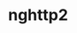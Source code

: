 ---
title: "nghttp2"
layout: cache
categories: [package, develop]
meta: {"versions": ["1.48.0", "1.52.0", "1.57.0", "1.62.0"], "compilers": ["apple-clang@=15.0.0", "cce@=15.0.1", "gcc@=10.2.1", "gcc@=10.3.0", "gcc@=11.1.0", "gcc@=11.4.0", "gcc@=12.3.0", "gcc@=7.3.1", "gcc@=7.5.0", "gcc@=9.4.0", "intel@=2021.10.0", "oneapi@=2023.2.0", "oneapi@=2024.2.0"], "oss": ["amzn2", "centos7", "rhel8", "sle_hpc15", "ubuntu18.04", "ubuntu20.04", "ubuntu22.04", "ventura"], "platforms": ["darwin", "linux"], "targets": ["aarch64", "neoverse_n1", "neoverse_v1", "neoverse_v2", "ppc64le", "x86_64_v3", "x86_64_v4", "zen4"], "stacks": ["aws-isc", "aws-isc-aarch64", "aws-pcluster-neoverse_v1", "aws-pcluster-x86_64_v4", "build_systems", "data-vis-sdk", "developer-tools", "developer-tools-manylinux2014", "e4s", "e4s-cray-rhel", "e4s-cray-sles", "e4s-neoverse-v2", "e4s-neoverse_v1", "e4s-oneapi", "e4s-power", "e4s-rocm-external", "gpu-tests", "ml-darwin-aarch64-mps", "ml-linux-x86_64-cpu", "ml-linux-x86_64-cuda", "ml-linux-x86_64-rocm", "radiuss", "radiuss-aws", "radiuss-aws-aarch64", "root", "tutorial"], "num_specs": 55, "num_specs_by_stack": {"root": 55, "ml-darwin-aarch64-mps": 2, "aws-isc-aarch64": 4, "radiuss-aws-aarch64": 4, "aws-pcluster-neoverse_v1": 4, "aws-isc": 2, "radiuss-aws": 2, "aws-pcluster-x86_64_v4": 12, "developer-tools-manylinux2014": 2, "e4s-cray-rhel": 2, "e4s-cray-sles": 2, "radiuss": 2, "build_systems": 2, "developer-tools": 1, "e4s-power": 2, "data-vis-sdk": 2, "gpu-tests": 4, "e4s-neoverse_v1": 2, "e4s-neoverse-v2": 2, "ml-linux-x86_64-cuda": 2, "tutorial": 6, "ml-linux-x86_64-cpu": 2, "e4s": 4, "e4s-rocm-external": 2, "ml-linux-x86_64-rocm": 1, "e4s-oneapi": 2}}
spec_details: [{"hash": "h4puzdoh6vqddnhnbdquelff6ccukjpp", "compiler": "apple-clang@=15.0.0", "versions": ["1.62.0"], "os": "ventura", "platform": "darwin", "target": "aarch64", "variants": ["build_system=autotools"], "stacks": ["root", "ml-darwin-aarch64-mps"], "size": "-", "tarball": "https://binaries.spack.io/develop/build_cache/darwin-ventura-aarch64/apple-clang-15.0.0/nghttp2-1.62.0/darwin-ventura-aarch64-apple-clang-15.0.0-nghttp2-1.62.0-h4puzdoh6vqddnhnbdquelff6ccukjpp.spack"}, {"hash": "gebmysphpq64ucfardcpyxqyolmirywt", "compiler": "apple-clang@=15.0.0", "versions": ["1.62.0"], "os": "ventura", "platform": "darwin", "target": "aarch64", "variants": ["build_system=autotools"], "stacks": ["root", "ml-darwin-aarch64-mps"], "size": "-", "tarball": "https://binaries.spack.io/develop/build_cache/darwin-ventura-aarch64/apple-clang-15.0.0/nghttp2-1.62.0/darwin-ventura-aarch64-apple-clang-15.0.0-nghttp2-1.62.0-gebmysphpq64ucfardcpyxqyolmirywt.spack"}, {"hash": "4cgyxokoknywr6vsyhfdvwxqq4mpnwlg", "compiler": "gcc@=7.3.1", "versions": ["1.62.0"], "os": "amzn2", "platform": "linux", "target": "aarch64", "variants": ["build_system=autotools"], "stacks": ["root", "aws-isc-aarch64", "radiuss-aws-aarch64"], "size": "-", "tarball": "https://binaries.spack.io/develop/build_cache/linux-amzn2-aarch64/gcc-7.3.1/nghttp2-1.62.0/linux-amzn2-aarch64-gcc-7.3.1-nghttp2-1.62.0-4cgyxokoknywr6vsyhfdvwxqq4mpnwlg.spack"}, {"hash": "u5w7wngm2krvpptl3mjmvog2y264wg3y", "compiler": "gcc@=7.3.1", "versions": ["1.62.0"], "os": "amzn2", "platform": "linux", "target": "aarch64", "variants": ["build_system=autotools"], "stacks": ["root", "aws-isc-aarch64", "radiuss-aws-aarch64"], "size": "-", "tarball": "https://binaries.spack.io/develop/build_cache/linux-amzn2-aarch64/gcc-7.3.1/nghttp2-1.62.0/linux-amzn2-aarch64-gcc-7.3.1-nghttp2-1.62.0-u5w7wngm2krvpptl3mjmvog2y264wg3y.spack"}, {"hash": "5arzxuewkkghxrlqsahcc56rojfp2j7c", "compiler": "gcc@=12.3.0", "versions": ["1.62.0"], "os": "amzn2", "platform": "linux", "target": "neoverse_n1", "variants": ["build_system=autotools"], "stacks": ["root", "aws-pcluster-neoverse_v1"], "size": "-", "tarball": "https://binaries.spack.io/develop/build_cache/linux-amzn2-neoverse_n1/gcc-12.3.0/nghttp2-1.62.0/linux-amzn2-neoverse_n1-gcc-12.3.0-nghttp2-1.62.0-5arzxuewkkghxrlqsahcc56rojfp2j7c.spack"}, {"hash": "wh4xugmzpml6dxucrtlfvaxdklm2k4xf", "compiler": "gcc@=12.3.0", "versions": ["1.62.0"], "os": "amzn2", "platform": "linux", "target": "neoverse_n1", "variants": ["build_system=autotools"], "stacks": ["root", "aws-pcluster-neoverse_v1"], "size": "-", "tarball": "https://binaries.spack.io/develop/build_cache/linux-amzn2-neoverse_n1/gcc-12.3.0/nghttp2-1.62.0/linux-amzn2-neoverse_n1-gcc-12.3.0-nghttp2-1.62.0-wh4xugmzpml6dxucrtlfvaxdklm2k4xf.spack"}, {"hash": "cgssuncgihk6hyihvoinqx6jpr3zxepu", "compiler": "gcc@=7.3.1", "versions": ["1.62.0"], "os": "amzn2", "platform": "linux", "target": "neoverse_n1", "variants": ["build_system=autotools"], "stacks": ["root", "aws-isc-aarch64", "radiuss-aws-aarch64"], "size": "-", "tarball": "https://binaries.spack.io/develop/build_cache/linux-amzn2-neoverse_n1/gcc-7.3.1/nghttp2-1.62.0/linux-amzn2-neoverse_n1-gcc-7.3.1-nghttp2-1.62.0-cgssuncgihk6hyihvoinqx6jpr3zxepu.spack"}, {"hash": "q4j3hiix4tfudjqb5jqlij5xfk4xssp2", "compiler": "gcc@=7.3.1", "versions": ["1.62.0"], "os": "amzn2", "platform": "linux", "target": "neoverse_n1", "variants": ["build_system=autotools"], "stacks": ["root", "aws-isc-aarch64", "radiuss-aws-aarch64"], "size": "-", "tarball": "https://binaries.spack.io/develop/build_cache/linux-amzn2-neoverse_n1/gcc-7.3.1/nghttp2-1.62.0/linux-amzn2-neoverse_n1-gcc-7.3.1-nghttp2-1.62.0-q4j3hiix4tfudjqb5jqlij5xfk4xssp2.spack"}, {"hash": "lpkcnwywzyf2hm35cekicas5ajdp5i2b", "compiler": "gcc@=12.3.0", "versions": ["1.62.0"], "os": "amzn2", "platform": "linux", "target": "neoverse_v1", "variants": ["build_system=autotools"], "stacks": ["root", "aws-pcluster-neoverse_v1"], "size": "-", "tarball": "https://binaries.spack.io/develop/build_cache/linux-amzn2-neoverse_v1/gcc-12.3.0/nghttp2-1.62.0/linux-amzn2-neoverse_v1-gcc-12.3.0-nghttp2-1.62.0-lpkcnwywzyf2hm35cekicas5ajdp5i2b.spack"}, {"hash": "iwr3yatsnxdoteystnmwhfgdumcutrhc", "compiler": "gcc@=7.3.1", "versions": ["1.62.0"], "os": "amzn2", "platform": "linux", "target": "x86_64_v3", "variants": ["build_system=autotools"], "stacks": ["root", "aws-isc", "radiuss-aws"], "size": "-", "tarball": "https://binaries.spack.io/develop/build_cache/linux-amzn2-x86_64_v3/gcc-7.3.1/nghttp2-1.62.0/linux-amzn2-x86_64_v3-gcc-7.3.1-nghttp2-1.62.0-iwr3yatsnxdoteystnmwhfgdumcutrhc.spack"}, {"hash": "qjakrvd6dx33br7wdjxxynjjtgazw652", "compiler": "gcc@=12.3.0", "versions": ["1.62.0"], "os": "amzn2", "platform": "linux", "target": "neoverse_v1", "variants": ["build_system=autotools"], "stacks": ["root", "aws-pcluster-neoverse_v1"], "size": "-", "tarball": "https://binaries.spack.io/develop/build_cache/linux-amzn2-neoverse_v1/gcc-12.3.0/nghttp2-1.62.0/linux-amzn2-neoverse_v1-gcc-12.3.0-nghttp2-1.62.0-qjakrvd6dx33br7wdjxxynjjtgazw652.spack"}, {"hash": "xce3ztuly2e665ykbejqkderx2scy46c", "compiler": "gcc@=12.3.0", "versions": ["1.62.0"], "os": "amzn2", "platform": "linux", "target": "x86_64_v3", "variants": ["build_system=autotools"], "stacks": ["root", "aws-pcluster-x86_64_v4"], "size": "-", "tarball": "https://binaries.spack.io/develop/build_cache/linux-amzn2-x86_64_v3/gcc-12.3.0/nghttp2-1.62.0/linux-amzn2-x86_64_v3-gcc-12.3.0-nghttp2-1.62.0-xce3ztuly2e665ykbejqkderx2scy46c.spack"}, {"hash": "zob3552b7324l65gkwtnscssznzoouai", "compiler": "gcc@=12.3.0", "versions": ["1.62.0"], "os": "amzn2", "platform": "linux", "target": "x86_64_v3", "variants": ["build_system=autotools"], "stacks": ["root", "aws-pcluster-x86_64_v4"], "size": "-", "tarball": "https://binaries.spack.io/develop/build_cache/linux-amzn2-x86_64_v3/gcc-12.3.0/nghttp2-1.62.0/linux-amzn2-x86_64_v3-gcc-12.3.0-nghttp2-1.62.0-zob3552b7324l65gkwtnscssznzoouai.spack"}, {"hash": "lazrydvhgoccxziayh3xidorx2xtsmxw", "compiler": "gcc@=7.3.1", "versions": ["1.62.0"], "os": "amzn2", "platform": "linux", "target": "x86_64_v3", "variants": ["build_system=autotools"], "stacks": ["root", "aws-isc", "radiuss-aws"], "size": "-", "tarball": "https://binaries.spack.io/develop/build_cache/linux-amzn2-x86_64_v3/gcc-7.3.1/nghttp2-1.62.0/linux-amzn2-x86_64_v3-gcc-7.3.1-nghttp2-1.62.0-lazrydvhgoccxziayh3xidorx2xtsmxw.spack"}, {"hash": "knwimhmpxmkaui5yxhr4lnarlhjhgbf7", "compiler": "intel@=2021.10.0", "versions": ["1.62.0"], "os": "amzn2", "platform": "linux", "target": "x86_64_v3", "variants": ["build_system=autotools"], "stacks": ["root", "aws-pcluster-x86_64_v4"], "size": "-", "tarball": "https://binaries.spack.io/develop/build_cache/linux-amzn2-x86_64_v3/intel-2021.10.0/nghttp2-1.62.0/linux-amzn2-x86_64_v3-intel-2021.10.0-nghttp2-1.62.0-knwimhmpxmkaui5yxhr4lnarlhjhgbf7.spack"}, {"hash": "jonhorgtb6zvy5tpgi6ct4e7dkomaksc", "compiler": "intel@=2021.10.0", "versions": ["1.62.0"], "os": "amzn2", "platform": "linux", "target": "x86_64_v3", "variants": ["build_system=autotools"], "stacks": ["root", "aws-pcluster-x86_64_v4"], "size": "-", "tarball": "https://binaries.spack.io/develop/build_cache/linux-amzn2-x86_64_v3/intel-2021.10.0/nghttp2-1.62.0/linux-amzn2-x86_64_v3-intel-2021.10.0-nghttp2-1.62.0-jonhorgtb6zvy5tpgi6ct4e7dkomaksc.spack"}, {"hash": "qhjz2rehguk4poydnizxfsaoyzcys6da", "compiler": "oneapi@=2023.2.0", "versions": ["1.62.0"], "os": "amzn2", "platform": "linux", "target": "x86_64_v3", "variants": ["build_system=autotools"], "stacks": ["root", "aws-pcluster-x86_64_v4"], "size": "-", "tarball": "https://binaries.spack.io/develop/build_cache/linux-amzn2-x86_64_v3/oneapi-2023.2.0/nghttp2-1.62.0/linux-amzn2-x86_64_v3-oneapi-2023.2.0-nghttp2-1.62.0-qhjz2rehguk4poydnizxfsaoyzcys6da.spack"}, {"hash": "fevpqdld5xrn5zmgpbjlsn7ztchhoqla", "compiler": "oneapi@=2023.2.0", "versions": ["1.62.0"], "os": "amzn2", "platform": "linux", "target": "x86_64_v3", "variants": ["build_system=autotools"], "stacks": ["root", "aws-pcluster-x86_64_v4"], "size": "-", "tarball": "https://binaries.spack.io/develop/build_cache/linux-amzn2-x86_64_v3/oneapi-2023.2.0/nghttp2-1.62.0/linux-amzn2-x86_64_v3-oneapi-2023.2.0-nghttp2-1.62.0-fevpqdld5xrn5zmgpbjlsn7ztchhoqla.spack"}, {"hash": "blptnx3l26un5piqtv6leawpnohycw72", "compiler": "gcc@=12.3.0", "versions": ["1.62.0"], "os": "amzn2", "platform": "linux", "target": "x86_64_v4", "variants": ["build_system=autotools"], "stacks": ["root", "aws-pcluster-x86_64_v4"], "size": "-", "tarball": "https://binaries.spack.io/develop/build_cache/linux-amzn2-x86_64_v4/gcc-12.3.0/nghttp2-1.62.0/linux-amzn2-x86_64_v4-gcc-12.3.0-nghttp2-1.62.0-blptnx3l26un5piqtv6leawpnohycw72.spack"}, {"hash": "d34rvjg7kla3qvxuiwaeibmou63p6vun", "compiler": "gcc@=12.3.0", "versions": ["1.62.0"], "os": "amzn2", "platform": "linux", "target": "x86_64_v4", "variants": ["build_system=autotools"], "stacks": ["root", "aws-pcluster-x86_64_v4"], "size": "-", "tarball": "https://binaries.spack.io/develop/build_cache/linux-amzn2-x86_64_v4/gcc-12.3.0/nghttp2-1.62.0/linux-amzn2-x86_64_v4-gcc-12.3.0-nghttp2-1.62.0-d34rvjg7kla3qvxuiwaeibmou63p6vun.spack"}, {"hash": "itzywcrdxdtbah5evx46p2ypr53wpb3w", "compiler": "intel@=2021.10.0", "versions": ["1.62.0"], "os": "amzn2", "platform": "linux", "target": "x86_64_v4", "variants": ["build_system=autotools"], "stacks": ["root", "aws-pcluster-x86_64_v4"], "size": "-", "tarball": "https://binaries.spack.io/develop/build_cache/linux-amzn2-x86_64_v4/intel-2021.10.0/nghttp2-1.62.0/linux-amzn2-x86_64_v4-intel-2021.10.0-nghttp2-1.62.0-itzywcrdxdtbah5evx46p2ypr53wpb3w.spack"}, {"hash": "q42s6ee3p5zhkwuzseidxnwvfp2tspxu", "compiler": "intel@=2021.10.0", "versions": ["1.62.0"], "os": "amzn2", "platform": "linux", "target": "x86_64_v4", "variants": ["build_system=autotools"], "stacks": ["root", "aws-pcluster-x86_64_v4"], "size": "-", "tarball": "https://binaries.spack.io/develop/build_cache/linux-amzn2-x86_64_v4/intel-2021.10.0/nghttp2-1.62.0/linux-amzn2-x86_64_v4-intel-2021.10.0-nghttp2-1.62.0-q42s6ee3p5zhkwuzseidxnwvfp2tspxu.spack"}, {"hash": "o4hb64pz5gthcwofe4ysf5gnjvn3kifj", "compiler": "oneapi@=2023.2.0", "versions": ["1.62.0"], "os": "amzn2", "platform": "linux", "target": "x86_64_v4", "variants": ["build_system=autotools"], "stacks": ["root", "aws-pcluster-x86_64_v4"], "size": "-", "tarball": "https://binaries.spack.io/develop/build_cache/linux-amzn2-x86_64_v4/oneapi-2023.2.0/nghttp2-1.62.0/linux-amzn2-x86_64_v4-oneapi-2023.2.0-nghttp2-1.62.0-o4hb64pz5gthcwofe4ysf5gnjvn3kifj.spack"}, {"hash": "jq6euqbj2cqvzyzdr22svv3dblewvzqf", "compiler": "oneapi@=2023.2.0", "versions": ["1.62.0"], "os": "amzn2", "platform": "linux", "target": "x86_64_v4", "variants": ["build_system=autotools"], "stacks": ["root", "aws-pcluster-x86_64_v4"], "size": "-", "tarball": "https://binaries.spack.io/develop/build_cache/linux-amzn2-x86_64_v4/oneapi-2023.2.0/nghttp2-1.62.0/linux-amzn2-x86_64_v4-oneapi-2023.2.0-nghttp2-1.62.0-jq6euqbj2cqvzyzdr22svv3dblewvzqf.spack"}, {"hash": "e43a65s4kqg5mnombkisqksgma6cg4gn", "compiler": "gcc@=10.2.1", "versions": ["1.62.0"], "os": "centos7", "platform": "linux", "target": "x86_64_v3", "variants": ["build_system=autotools"], "stacks": ["root", "developer-tools-manylinux2014"], "size": "-", "tarball": "https://binaries.spack.io/develop/build_cache/linux-centos7-x86_64_v3/gcc-10.2.1/nghttp2-1.62.0/linux-centos7-x86_64_v3-gcc-10.2.1-nghttp2-1.62.0-e43a65s4kqg5mnombkisqksgma6cg4gn.spack"}, {"hash": "cevnxmpav5dnse7w6kukk5pnagk6pcdg", "compiler": "gcc@=10.2.1", "versions": ["1.62.0"], "os": "centos7", "platform": "linux", "target": "x86_64_v3", "variants": ["build_system=autotools"], "stacks": ["root", "developer-tools-manylinux2014"], "size": "-", "tarball": "https://binaries.spack.io/develop/build_cache/linux-centos7-x86_64_v3/gcc-10.2.1/nghttp2-1.62.0/linux-centos7-x86_64_v3-gcc-10.2.1-nghttp2-1.62.0-cevnxmpav5dnse7w6kukk5pnagk6pcdg.spack"}, {"hash": "klmdhvszbr2ohl5cukabc2lr45ocdg4p", "compiler": "cce@=15.0.1", "versions": ["1.62.0"], "os": "rhel8", "platform": "linux", "target": "zen4", "variants": ["build_system=autotools"], "stacks": ["root", "e4s-cray-rhel"], "size": "-", "tarball": "https://binaries.spack.io/develop/build_cache/linux-rhel8-zen4/cce-15.0.1/nghttp2-1.62.0/linux-rhel8-zen4-cce-15.0.1-nghttp2-1.62.0-klmdhvszbr2ohl5cukabc2lr45ocdg4p.spack"}, {"hash": "kvqovmjdqqwxycksy56njskofkdnsv2m", "compiler": "cce@=15.0.1", "versions": ["1.62.0"], "os": "rhel8", "platform": "linux", "target": "zen4", "variants": ["build_system=autotools"], "stacks": ["root", "e4s-cray-rhel"], "size": "-", "tarball": "https://binaries.spack.io/develop/build_cache/linux-rhel8-zen4/cce-15.0.1/nghttp2-1.62.0/linux-rhel8-zen4-cce-15.0.1-nghttp2-1.62.0-kvqovmjdqqwxycksy56njskofkdnsv2m.spack"}, {"hash": "mwg2m2joflqpyfsjx7mhj7ij27dutgqr", "compiler": "gcc@=10.3.0", "versions": ["1.62.0"], "os": "sle_hpc15", "platform": "linux", "target": "x86_64_v4", "variants": ["build_system=autotools"], "stacks": ["root", "e4s-cray-sles"], "size": "-", "tarball": "https://binaries.spack.io/develop/build_cache/linux-sle_hpc15-x86_64_v4/gcc-10.3.0/nghttp2-1.62.0/linux-sle_hpc15-x86_64_v4-gcc-10.3.0-nghttp2-1.62.0-mwg2m2joflqpyfsjx7mhj7ij27dutgqr.spack"}, {"hash": "blfum5powq4ojtwhbeyyjmedrexmhxv2", "compiler": "gcc@=10.3.0", "versions": ["1.62.0"], "os": "sle_hpc15", "platform": "linux", "target": "x86_64_v4", "variants": ["build_system=autotools"], "stacks": ["root", "e4s-cray-sles"], "size": "-", "tarball": "https://binaries.spack.io/develop/build_cache/linux-sle_hpc15-x86_64_v4/gcc-10.3.0/nghttp2-1.62.0/linux-sle_hpc15-x86_64_v4-gcc-10.3.0-nghttp2-1.62.0-blfum5powq4ojtwhbeyyjmedrexmhxv2.spack"}, {"hash": "dcyn7vbl7752lpa44kl4evlcjqjfcmmc", "compiler": "gcc@=7.5.0", "versions": ["1.62.0"], "os": "ubuntu18.04", "platform": "linux", "target": "x86_64_v3", "variants": ["build_system=autotools"], "stacks": ["root", "radiuss", "build_systems"], "size": "-", "tarball": "https://binaries.spack.io/develop/build_cache/linux-ubuntu18.04-x86_64_v3/gcc-7.5.0/nghttp2-1.62.0/linux-ubuntu18.04-x86_64_v3-gcc-7.5.0-nghttp2-1.62.0-dcyn7vbl7752lpa44kl4evlcjqjfcmmc.spack"}, {"hash": "s2f6axktjtpdrzcbyvlkeqonrwicnbms", "compiler": "gcc@=7.5.0", "versions": ["1.62.0"], "os": "ubuntu18.04", "platform": "linux", "target": "x86_64_v3", "variants": ["build_system=autotools"], "stacks": ["root", "radiuss", "build_systems"], "size": "-", "tarball": "https://binaries.spack.io/develop/build_cache/linux-ubuntu18.04-x86_64_v3/gcc-7.5.0/nghttp2-1.62.0/linux-ubuntu18.04-x86_64_v3-gcc-7.5.0-nghttp2-1.62.0-s2f6axktjtpdrzcbyvlkeqonrwicnbms.spack"}, {"hash": "2t5ylus2bd3jlwy5qc4mnkaxcxbjmb5j", "compiler": "gcc@=7.5.0", "versions": ["1.62.0"], "os": "ubuntu18.04", "platform": "linux", "target": "x86_64_v3", "variants": ["build_system=autotools"], "stacks": ["root", "developer-tools"], "size": "-", "tarball": "https://binaries.spack.io/develop/build_cache/linux-ubuntu18.04-x86_64_v3/gcc-7.5.0/nghttp2-1.62.0/linux-ubuntu18.04-x86_64_v3-gcc-7.5.0-nghttp2-1.62.0-2t5ylus2bd3jlwy5qc4mnkaxcxbjmb5j.spack"}, {"hash": "jmesforg7cw65vdfqrv2tolgrdh6npic", "compiler": "gcc@=9.4.0", "versions": ["1.62.0"], "os": "ubuntu20.04", "platform": "linux", "target": "ppc64le", "variants": ["build_system=autotools"], "stacks": ["root", "e4s-power"], "size": "-", "tarball": "https://binaries.spack.io/develop/build_cache/linux-ubuntu20.04-ppc64le/gcc-9.4.0/nghttp2-1.62.0/linux-ubuntu20.04-ppc64le-gcc-9.4.0-nghttp2-1.62.0-jmesforg7cw65vdfqrv2tolgrdh6npic.spack"}, {"hash": "ucd3elvpohybsghg5qqxqnhx7rrkhlsr", "compiler": "gcc@=9.4.0", "versions": ["1.62.0"], "os": "ubuntu20.04", "platform": "linux", "target": "ppc64le", "variants": ["build_system=autotools"], "stacks": ["root", "e4s-power"], "size": "-", "tarball": "https://binaries.spack.io/develop/build_cache/linux-ubuntu20.04-ppc64le/gcc-9.4.0/nghttp2-1.62.0/linux-ubuntu20.04-ppc64le-gcc-9.4.0-nghttp2-1.62.0-ucd3elvpohybsghg5qqxqnhx7rrkhlsr.spack"}, {"hash": "b62yxt6judyyzp3lxnfliegzplrpd7ja", "compiler": "gcc@=11.1.0", "versions": ["1.62.0"], "os": "ubuntu20.04", "platform": "linux", "target": "x86_64_v3", "variants": ["build_system=autotools"], "stacks": ["root", "data-vis-sdk"], "size": "-", "tarball": "https://binaries.spack.io/develop/build_cache/linux-ubuntu20.04-x86_64_v3/gcc-11.1.0/nghttp2-1.62.0/linux-ubuntu20.04-x86_64_v3-gcc-11.1.0-nghttp2-1.62.0-b62yxt6judyyzp3lxnfliegzplrpd7ja.spack"}, {"hash": "xysfh2wsnsqr2chncthhs7rprholtbat", "compiler": "gcc@=11.1.0", "versions": ["1.62.0"], "os": "ubuntu20.04", "platform": "linux", "target": "x86_64_v3", "variants": ["build_system=autotools"], "stacks": ["root", "data-vis-sdk"], "size": "-", "tarball": "https://binaries.spack.io/develop/build_cache/linux-ubuntu20.04-x86_64_v3/gcc-11.1.0/nghttp2-1.62.0/linux-ubuntu20.04-x86_64_v3-gcc-11.1.0-nghttp2-1.62.0-xysfh2wsnsqr2chncthhs7rprholtbat.spack"}, {"hash": "hynhv2eqjjncjmnbbmpvoege3q45tn57", "compiler": "gcc@=11.1.0", "versions": ["1.57.0"], "os": "ubuntu20.04", "platform": "linux", "target": "x86_64_v3", "variants": ["build_system=autotools"], "stacks": ["root", "gpu-tests"], "size": "-", "tarball": "https://binaries.spack.io/develop/build_cache/linux-ubuntu20.04-x86_64_v3/gcc-11.1.0/nghttp2-1.57.0/linux-ubuntu20.04-x86_64_v3-gcc-11.1.0-nghttp2-1.57.0-hynhv2eqjjncjmnbbmpvoege3q45tn57.spack"}, {"hash": "6pzuolgynezhefl4yyb5wt4cjcgreikm", "compiler": "gcc@=11.1.0", "versions": ["1.52.0"], "os": "ubuntu20.04", "platform": "linux", "target": "x86_64_v3", "variants": ["build_system=autotools"], "stacks": ["root", "gpu-tests"], "size": "-", "tarball": "https://binaries.spack.io/develop/build_cache/linux-ubuntu20.04-x86_64_v3/gcc-11.1.0/nghttp2-1.52.0/linux-ubuntu20.04-x86_64_v3-gcc-11.1.0-nghttp2-1.52.0-6pzuolgynezhefl4yyb5wt4cjcgreikm.spack"}, {"hash": "qisb6zwtvowoikf2hcxndky7u7ijob47", "compiler": "gcc@=11.1.0", "versions": ["1.57.0"], "os": "ubuntu20.04", "platform": "linux", "target": "x86_64_v3", "variants": ["build_system=autotools"], "stacks": ["root", "gpu-tests"], "size": "-", "tarball": "https://binaries.spack.io/develop/build_cache/linux-ubuntu20.04-x86_64_v3/gcc-11.1.0/nghttp2-1.57.0/linux-ubuntu20.04-x86_64_v3-gcc-11.1.0-nghttp2-1.57.0-qisb6zwtvowoikf2hcxndky7u7ijob47.spack"}, {"hash": "rtowidfczngf7ghkc4v7zfwunsoh5jpx", "compiler": "gcc@=11.1.0", "versions": ["1.52.0"], "os": "ubuntu20.04", "platform": "linux", "target": "x86_64_v3", "variants": ["build_system=autotools"], "stacks": ["root", "gpu-tests"], "size": "-", "tarball": "https://binaries.spack.io/develop/build_cache/linux-ubuntu20.04-x86_64_v3/gcc-11.1.0/nghttp2-1.52.0/linux-ubuntu20.04-x86_64_v3-gcc-11.1.0-nghttp2-1.52.0-rtowidfczngf7ghkc4v7zfwunsoh5jpx.spack"}, {"hash": "lao3znfxhj6wrt3ss3dn4c62euzgzccx", "compiler": "gcc@=11.4.0", "versions": ["1.62.0"], "os": "ubuntu22.04", "platform": "linux", "target": "neoverse_v1", "variants": ["build_system=autotools"], "stacks": ["root", "e4s-neoverse_v1"], "size": "-", "tarball": "https://binaries.spack.io/develop/build_cache/linux-ubuntu22.04-neoverse_v1/gcc-11.4.0/nghttp2-1.62.0/linux-ubuntu22.04-neoverse_v1-gcc-11.4.0-nghttp2-1.62.0-lao3znfxhj6wrt3ss3dn4c62euzgzccx.spack"}, {"hash": "sgan3limkus5x26k5uhq6fpqkpikaiwq", "compiler": "gcc@=11.4.0", "versions": ["1.62.0"], "os": "ubuntu22.04", "platform": "linux", "target": "neoverse_v1", "variants": ["build_system=autotools"], "stacks": ["root", "e4s-neoverse_v1"], "size": "-", "tarball": "https://binaries.spack.io/develop/build_cache/linux-ubuntu22.04-neoverse_v1/gcc-11.4.0/nghttp2-1.62.0/linux-ubuntu22.04-neoverse_v1-gcc-11.4.0-nghttp2-1.62.0-sgan3limkus5x26k5uhq6fpqkpikaiwq.spack"}, {"hash": "h7vjc2aqnpjlou3pfsap6foajwqay4pl", "compiler": "gcc@=11.4.0", "versions": ["1.62.0"], "os": "ubuntu22.04", "platform": "linux", "target": "neoverse_v2", "variants": ["build_system=autotools"], "stacks": ["root", "e4s-neoverse-v2"], "size": "-", "tarball": "https://binaries.spack.io/develop/build_cache/linux-ubuntu22.04-neoverse_v2/gcc-11.4.0/nghttp2-1.62.0/linux-ubuntu22.04-neoverse_v2-gcc-11.4.0-nghttp2-1.62.0-h7vjc2aqnpjlou3pfsap6foajwqay4pl.spack"}, {"hash": "7ekevirvz3jy3xn2iigod7bw4cx5klxj", "compiler": "gcc@=11.4.0", "versions": ["1.62.0"], "os": "ubuntu22.04", "platform": "linux", "target": "neoverse_v2", "variants": ["build_system=autotools"], "stacks": ["root", "e4s-neoverse-v2"], "size": "-", "tarball": "https://binaries.spack.io/develop/build_cache/linux-ubuntu22.04-neoverse_v2/gcc-11.4.0/nghttp2-1.62.0/linux-ubuntu22.04-neoverse_v2-gcc-11.4.0-nghttp2-1.62.0-7ekevirvz3jy3xn2iigod7bw4cx5klxj.spack"}, {"hash": "abakinun3wnzxoi5oe626eztu6r2yhbi", "compiler": "gcc@=11.4.0", "versions": ["1.62.0"], "os": "ubuntu22.04", "platform": "linux", "target": "x86_64_v3", "variants": ["build_system=autotools"], "stacks": ["root", "ml-linux-x86_64-cuda", "tutorial", "ml-linux-x86_64-cpu", "e4s", "e4s-rocm-external"], "size": "-", "tarball": "https://binaries.spack.io/develop/build_cache/linux-ubuntu22.04-x86_64_v3/gcc-11.4.0/nghttp2-1.62.0/linux-ubuntu22.04-x86_64_v3-gcc-11.4.0-nghttp2-1.62.0-abakinun3wnzxoi5oe626eztu6r2yhbi.spack"}, {"hash": "zqt5kum63thvuev2wdnvjbuk34gel4f5", "compiler": "gcc@=11.4.0", "versions": ["1.62.0"], "os": "ubuntu22.04", "platform": "linux", "target": "x86_64_v3", "variants": ["build_system=autotools"], "stacks": ["ml-linux-x86_64-rocm", "root", "ml-linux-x86_64-cuda", "tutorial", "ml-linux-x86_64-cpu", "e4s", "e4s-rocm-external"], "size": "-", "tarball": "https://binaries.spack.io/develop/build_cache/linux-ubuntu22.04-x86_64_v3/gcc-11.4.0/nghttp2-1.62.0/linux-ubuntu22.04-x86_64_v3-gcc-11.4.0-nghttp2-1.62.0-zqt5kum63thvuev2wdnvjbuk34gel4f5.spack"}, {"hash": "zyckxju4qcd7xblwmzvvgx6eicm327w4", "compiler": "gcc@=11.4.0", "versions": ["1.48.0"], "os": "ubuntu22.04", "platform": "linux", "target": "x86_64_v3", "variants": ["build_system=autotools"], "stacks": ["root", "tutorial"], "size": "-", "tarball": "https://binaries.spack.io/develop/build_cache/linux-ubuntu22.04-x86_64_v3/gcc-11.4.0/nghttp2-1.48.0/linux-ubuntu22.04-x86_64_v3-gcc-11.4.0-nghttp2-1.48.0-zyckxju4qcd7xblwmzvvgx6eicm327w4.spack"}, {"hash": "ha6q4v5bwo73hsspce4qeikyctwleqxe", "compiler": "gcc@=11.4.0", "versions": ["1.48.0"], "os": "ubuntu22.04", "platform": "linux", "target": "x86_64_v3", "variants": ["build_system=autotools"], "stacks": ["root", "tutorial"], "size": "-", "tarball": "https://binaries.spack.io/develop/build_cache/linux-ubuntu22.04-x86_64_v3/gcc-11.4.0/nghttp2-1.48.0/linux-ubuntu22.04-x86_64_v3-gcc-11.4.0-nghttp2-1.48.0-ha6q4v5bwo73hsspce4qeikyctwleqxe.spack"}, {"hash": "ysiromjacfqdu4ihtb5e3uz3gwph7beq", "compiler": "gcc@=11.4.0", "versions": ["1.52.0"], "os": "ubuntu22.04", "platform": "linux", "target": "x86_64_v3", "variants": ["build_system=autotools"], "stacks": ["root", "e4s"], "size": "-", "tarball": "https://binaries.spack.io/develop/build_cache/linux-ubuntu22.04-x86_64_v3/gcc-11.4.0/nghttp2-1.52.0/linux-ubuntu22.04-x86_64_v3-gcc-11.4.0-nghttp2-1.52.0-ysiromjacfqdu4ihtb5e3uz3gwph7beq.spack"}, {"hash": "lg33m5wxkrk2mfigfvjkklpiy3r6aunw", "compiler": "gcc@=11.4.0", "versions": ["1.52.0"], "os": "ubuntu22.04", "platform": "linux", "target": "x86_64_v3", "variants": ["build_system=autotools"], "stacks": ["root", "e4s"], "size": "-", "tarball": "https://binaries.spack.io/develop/build_cache/linux-ubuntu22.04-x86_64_v3/gcc-11.4.0/nghttp2-1.52.0/linux-ubuntu22.04-x86_64_v3-gcc-11.4.0-nghttp2-1.52.0-lg33m5wxkrk2mfigfvjkklpiy3r6aunw.spack"}, {"hash": "q2vkzjwvqso2yeof6ore34zrnu7va7af", "compiler": "oneapi@=2024.2.0", "versions": ["1.62.0"], "os": "ubuntu22.04", "platform": "linux", "target": "x86_64_v3", "variants": ["build_system=autotools"], "stacks": ["root", "e4s-oneapi"], "size": "-", "tarball": "https://binaries.spack.io/develop/build_cache/linux-ubuntu22.04-x86_64_v3/oneapi-2024.2.0/nghttp2-1.62.0/linux-ubuntu22.04-x86_64_v3-oneapi-2024.2.0-nghttp2-1.62.0-q2vkzjwvqso2yeof6ore34zrnu7va7af.spack"}, {"hash": "7qhjgwxfv23jcqff4xszvmhvnd2rjxu3", "compiler": "oneapi@=2024.2.0", "versions": ["1.62.0"], "os": "ubuntu22.04", "platform": "linux", "target": "x86_64_v3", "variants": ["build_system=autotools"], "stacks": ["root", "e4s-oneapi"], "size": "-", "tarball": "https://binaries.spack.io/develop/build_cache/linux-ubuntu22.04-x86_64_v3/oneapi-2024.2.0/nghttp2-1.62.0/linux-ubuntu22.04-x86_64_v3-oneapi-2024.2.0-nghttp2-1.62.0-7qhjgwxfv23jcqff4xszvmhvnd2rjxu3.spack"}, {"hash": "mep5uipf7hv46awkfsljlmbusz7hi6q5", "compiler": "gcc@=12.3.0", "versions": ["1.62.0"], "os": "ubuntu22.04", "platform": "linux", "target": "x86_64_v3", "variants": ["build_system=autotools"], "stacks": ["root", "tutorial"], "size": "-", "tarball": "https://binaries.spack.io/develop/build_cache/linux-ubuntu22.04-x86_64_v3/gcc-12.3.0/nghttp2-1.62.0/linux-ubuntu22.04-x86_64_v3-gcc-12.3.0-nghttp2-1.62.0-mep5uipf7hv46awkfsljlmbusz7hi6q5.spack"}, {"hash": "adqjutrfnrs34a5h4wrvcdp6kkodhnfu", "compiler": "gcc@=12.3.0", "versions": ["1.62.0"], "os": "ubuntu22.04", "platform": "linux", "target": "x86_64_v3", "variants": ["build_system=autotools"], "stacks": ["root", "tutorial"], "size": "-", "tarball": "https://binaries.spack.io/develop/build_cache/linux-ubuntu22.04-x86_64_v3/gcc-12.3.0/nghttp2-1.62.0/linux-ubuntu22.04-x86_64_v3-gcc-12.3.0-nghttp2-1.62.0-adqjutrfnrs34a5h4wrvcdp6kkodhnfu.spack"}]
---